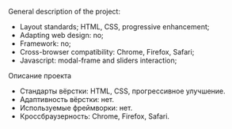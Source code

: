 General description of the project:

- Layout standards; HTML, CSS, progressive enhancement;
- Adapting web design: no;
- Framework: no;
- Cross-browser compatibility: Chrome, Firefox, Safari;
- Javascript: modal-frame and sliders interaction;

Описание проекта

- Стандарты вёрстки: HTML, CSS, прогрессивное улучшение.
- Адаптивность вёрстки: нет.
- Используемые фреймворки: нет.
- Кроссбраузерность: Chrome, Firefox, Safari.
